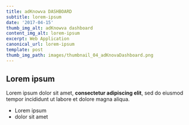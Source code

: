 ```yaml
---
title: adKnowva DASHBOARD
subtitle: lorem-ipsum
date: '2017-04-15'
thumb_img_alt: adKnowva dashboard
content_img_alt: lorem-ipsum
excerpt: Web Application
canonical_url: lorem-ipsum
template: post
thumb_img_path: images/thumbnail_04_adKnovaDashboard.png
---
```

## Lorem ipsum

Lorem ipsum dolor sit amet, **consectetur adipiscing elit**, sed do eiusmod tempor incididunt ut labore et dolore magna aliqua.

- Lorem ipsum
- dolor sit amet